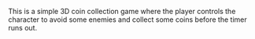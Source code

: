 This is a simple 3D coin collection game where the player controls the character to avoid some enemies and collect some coins before the timer runs out.
